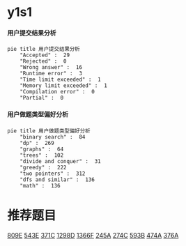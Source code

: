 # y1s1

<!-- tabs:start -->



#### **用户提交结果分析**

```mermaid
pie title 用户提交结果分析
    "Accepted" :  29
    "Rejected" :  0
    "Wrong answer" :  16
    "Runtime error" :  3
    "Time limit exceeded" :  1
    "Memory limit exceeded" :  1
    "Compilation error" :  0
    "Partial" :  0
```

#### **用户做题类型偏好分析**

```mermaid
pie title 用户做题类型偏好分析
    "binary search" :  84
    "dp" :  269
    "graphs" :  64
    "trees" :  102
    "divide and conquer" :  31
    "greedy" :  222
    "two pointers" :  312
    "dfs and similar" :  136
    "math" :  136
```



<!-- tabs:end -->
# 推荐题目
[809E](https://codeforces.com/contest/809/problem/E)
[543E](https://codeforces.com/contest/543/problem/E)
[371C](https://codeforces.com/contest/371/problem/C)
[1298D](https://codeforces.com/contest/1298/problem/D)
[1366F](https://codeforces.com/contest/1366/problem/F)
[245A](https://codeforces.com/contest/245/problem/A)
[274C](https://codeforces.com/contest/274/problem/C)
[593B](https://codeforces.com/contest/593/problem/B)
[474A](https://codeforces.com/contest/474/problem/A)
[376A](https://codeforces.com/contest/376/problem/A)
